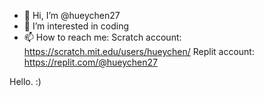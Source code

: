 - 👋 Hi, I’m @hueychen27
- 👀 I’m interested in coding
- 📫 How to reach me: Scratch account: https://scratch.mit.edu/users/hueychen/ Replit account: https://replit.com/@hueychen27

<!---
hueychen27/hueychen27 is a ✨ special ✨ repository because its `README.md` (this file) appears on your GitHub profile.
You can click the Preview link to take a look at your changes.
--->
Hello. :)   
